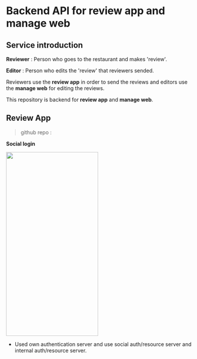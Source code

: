 # Backend API for review app and manage web


## Service introduction

**Reviewer** : Person who goes to the restaurant and makes 'review'.

**Editor** : Person who edits the 'review' that reviewers sended.

Reviewers use the **review app** in order to send the reviews and editors use the **manage web** for editing the reviews. 

This repository is backend for **review app** and **manage web**.


## Review App

> github repo : 

**Social login**

<img src="https://github.com/seonkyuKim/manage_web_docker_compose/blob/assets/images/social-login.png" width="250" height="500"/>

* Used own authentication server and use social auth/resource server and internal auth/resource server.
